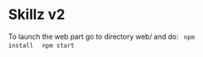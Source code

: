 Skillz v2
=========

To launch the web part go to directory web/ and do:
<code>
npm install
</code>
<code>
npm start
</code>
